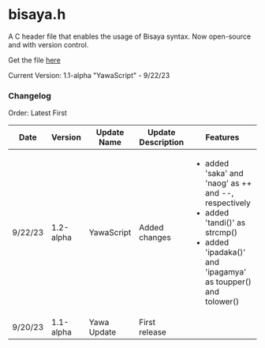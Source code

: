 # **bisaya.h**

 A C header file that enables the usage of Bisaya syntax. Now open-source and with version control.

 Get the file [here](https://github.com/damascussteel21/bisaya.h/blob/main/bisaya.h)

 Current Version: 1.1-alpha "YawaScript" - 9/22/23

### Changelog

Order: Latest First

| Date | Version | Update Name | Update Description | Features |
| - | - | - | - | - |
| 9/22/23 | 1.2-alpha | YawaScript | Added changes | <ul><li>added 'saka' and 'naog' as ++ and --, respectively</li><li>added 'tandi()' as strcmp()</li><li>added 'ipadaka()' and 'ipagamya' as toupper() and tolower()</li></ul>  |
| 9/20/23 | 1.1-alpha | Yawa Update | First release |  |
